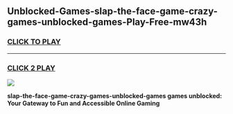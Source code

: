 
## Unblocked-Games-slap-the-face-game-crazy-games-unblocked-games-Play-Free-mw43h
<h3>
<a href="https://premium76.site?title=slap-the-face-game-crazy-games-unblocked-games&ref=17A">CLICK TO PLAY</a></h3>
<hr>

<h3>
<a href="https://premium76.site?title=slap-the-face-game-crazy-games-unblocked-games&ref=17A">CLICK 2 PLAY</a>
  
</h3>

<a href="https://premium76.site?title=slap-the-face-game-crazy-games-unblocked-games&ref=17A"><img src="https://clearcache.store/games.png"></a>


**slap-the-face-game-crazy-games-unblocked-games games unblocked: Your Gateway to Fun and Accessible Online Gaming**
